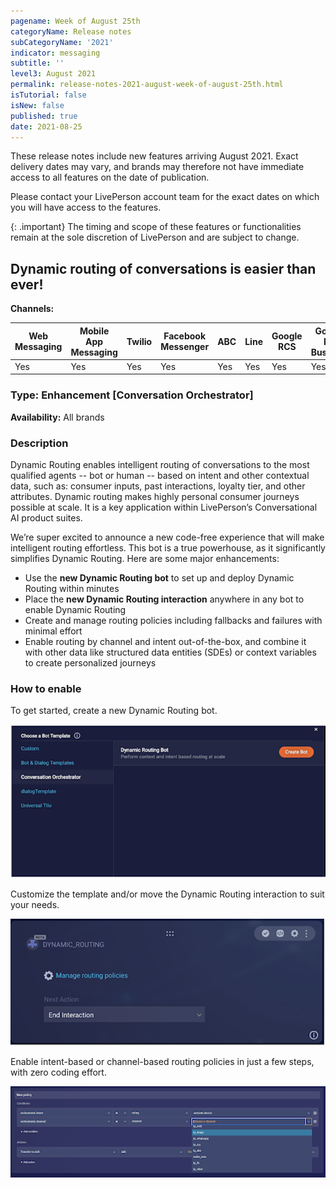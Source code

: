 ```yaml
---
pagename: Week of August 25th
categoryName: Release notes
subCategoryName: '2021'
indicator: messaging
subtitle: ''
level3: August 2021
permalink: release-notes-2021-august-week-of-august-25th.html
isTutorial: false
isNew: false
published: true
date: 2021-08-25
---
```

These release notes include new features arriving August 2021. Exact delivery dates may vary, and brands may therefore not have immediate access to all features on the date of publication.

Please contact your LivePerson account team for the exact dates on which you will have access to the features.

{: .important}
The timing and scope of these features or functionalities remain at the sole discretion of LivePerson and are subject to change.

## Dynamic routing of conversations is easier than ever!

**Channels:**

<div class="tablecontainer">

<table class="releasenotes">

<thead>

<tr class="categoryrow">

<th>Web Messaging</th>

<th>Mobile App Messaging</th>

<th>Twilio</th>

<th>Facebook Messenger</th>

<th>ABC</th>

<th>Line</th>

<th>Google RCS</th>

<th>Google My Business</th>

<th>WhatsApp Business</th>

<th>CM</th>

<th>WeChat</th>

<th>Chat</th>

</tr>

</thead>

<tbody>

<tr>

<td>Yes</td>

<td>Yes</td>

<td>Yes</td>

<td>Yes</td>

<td>Yes</td>

<td>Yes</td>

<td>Yes</td>

<td>Yes</td>

<td>Yes</td>

<td>Yes</td>

<td>Yes</td>

<td>No</td>

</tr>

</tbody>

</table>

</div>

### Type: Enhancement [Conversation Orchestrator]

**Availability:** All brands

### Description
Dynamic Routing enables intelligent routing of conversations to the most qualified agents -- bot or human -- based on intent and other contextual data, such as: consumer inputs, past interactions, loyalty tier, and other attributes. Dynamic routing makes highly personal consumer journeys possible at scale. It is a key application within LivePerson’s Conversational AI product suites.

We’re super excited to announce a new code-free experience that will make intelligent routing effortless. This bot is a true powerhouse, as it significantly simplifies Dynamic Routing. Here are some major enhancements:

* Use the **new Dynamic Routing bot** to set up and deploy Dynamic Routing within minutes
* Place the **new Dynamic Routing interaction** anywhere in any bot to enable Dynamic Routing
* Create and manage routing policies including fallbacks and failures with minimal effort
* Enable routing by channel and intent out-of-the-box, and combine it with other data like structured data entities (SDEs) or context variables to create personalized journeys



### How to enable

To get started, create a new Dynamic Routing bot.

![](img/week-of-august-25th-1.png)

Customize the template and/or move the Dynamic Routing interaction to suit your needs.

![](img/week-of-august-25th-2.png)

Enable intent-based or channel-based routing policies in just a few steps, with zero coding effort.

![](img/week-of-august-25th-3.png)